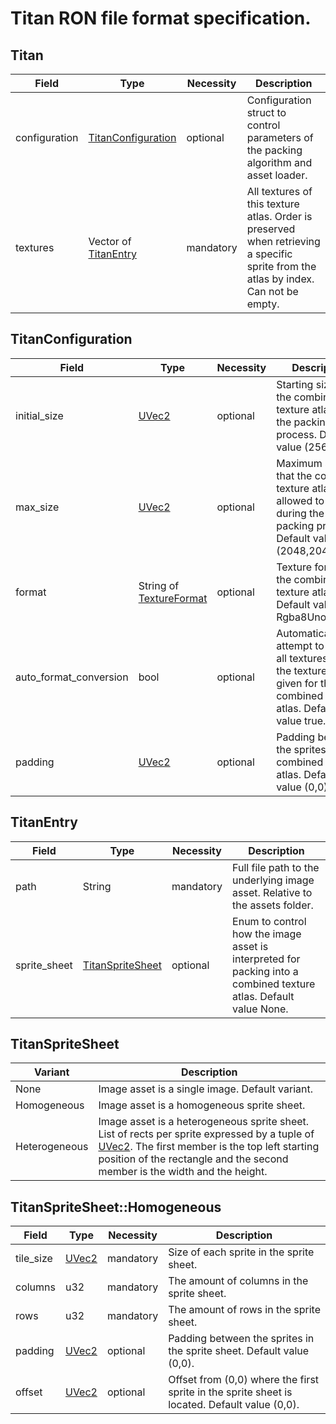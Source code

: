 # Titan RON file format specification.

## Titan
| Field         | Type                   | Necessity | Description |
|---------------|------------------------|-----------|-------------|
| configuration | [TitanConfiguration]   | optional  | Configuration struct to control parameters of the packing algorithm and asset loader. |
| textures      | Vector of [TitanEntry] | mandatory | All textures of this texture atlas. Order is preserved when retrieving a specific sprite from the atlas by index. Can not be empty. |

## TitanConfiguration
| Field                  | Type                       | Necessity | Description |
|------------------------|----------------------------|-----------|-------------|
| initial_size           | [UVec2]                    | optional  | Starting size of the combined texture atlas for the packing process. Default value (256,256). |
| max_size               | [UVec2]                    | optional  | Maximum size that the combined texture atlas is allowed to grow to during the packing process. Default value (2048,2048). |
| format                 | String of [TextureFormat]  | optional  | Texture format of the combined texture atlas. Default value Rgba8UnormSrgb. |
| auto_format_conversion | bool                       | optional  | Automatically attempt to convert all textures into the texture format given for the combined texture atlas. Default value true. |
| padding                | [UVec2]                    | optional  | Padding between the sprites in the combined texture atlas. Default value (0,0). |

## TitanEntry
| Field        | Type               | Necessity | Description |
|--------------|--------------------|-----------|-------------|
| path         | String             | mandatory | Full file path to the underlying image asset. Relative to the assets folder. |
| sprite_sheet | [TitanSpriteSheet] | optional  | Enum to control how the image asset is interpreted for packing into a combined texture atlas. Default value None. |

## TitanSpriteSheet
| Variant       | Description |
|---------------|-------------|
| None          | Image asset is a single image. Default variant. |
| Homogeneous   | Image asset is a homogeneous sprite sheet. |
| Heterogeneous | Image asset is a heterogeneous sprite sheet. List of rects per sprite expressed by a tuple of [UVec2]. The first member is the top left starting position of the rectangle and the second member is the width and the height.|

## TitanSpriteSheet::Homogeneous
| Field     | Type     | Necessity | Description |
|-----------|----------|-----------|-------------|
| tile_size | [UVec2]  | mandatory | Size of each sprite in the sprite sheet. |
| columns   | u32      | mandatory | The amount of columns in the sprite sheet. |
| rows      | u32      | mandatory | The amount of rows in the sprite sheet. |
| padding   | [UVec2]  | optional  | Padding between the sprites in the sprite sheet. Default value (0,0). |
| offset    | [UVec2]  | optional  | Offset from (0,0) where the first sprite in the sprite sheet is located. Default value (0,0). |

[TitanConfiguration]: #titanconfiguration
[TitanEntry]: #titanentry
[UVec2]: https://docs.rs/bevy/latest/bevy/math/struct.UVec2.html
[TextureFormat]: https://docs.rs/bevy/latest/bevy/render/render_resource/enum.TextureFormat.html
[TitanSpriteSheet]: #titanspritesheet